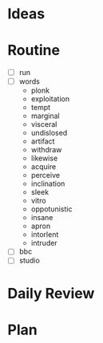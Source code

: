 # Ideas
# Routine
- [ ] run
- [ ] words
	- plonk
	- exploitation
	- tempt
	- marginal
	- visceral
	- undislosed
	- artifact
	- withdraw
	- likewise
	- acquire
	- perceive
	- inclination
	- sleek
	- vitro
	- oppotunistic
	- insane
	- apron
	- intorlent
	- intruder
- [ ] bbc
- [ ] studio
# Daily Review

# Plan
